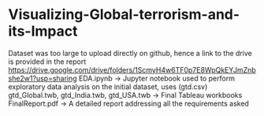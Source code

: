 # Visualizing-Global-terrorism-and-its-Impact
Dataset was too large to upload directly on github, hence a link to the drive is provided in the report
<a> https://drive.google.com/drive/folders/1ScmyH4w6TF0p7E8WpQkEYJmZnbshe2w1?usp=sharing </a>
EDA.ipynb -> Jupyter notebook used to perform exploratory data analysis on the initial dataset, uses (gtd.csv)
gtd_Global.twb, gtd_India.twb, gtd_USA.twb -> Final Tableau workbooks 
FinalReport.pdf -> A detailed report addressing all the requirements asked
